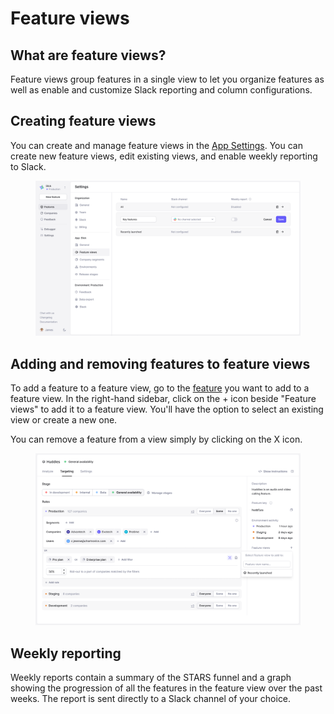 # Feature views

## What are feature views?

Feature views group features in a single view to let you organize features as well as enable and customize Slack reporting and column configurations.

## Creating feature views

You can create and manage feature views in the [App Settings](https://app.bucket.co/envs/current/settings/app-stages).  You can create new feature views, edit existing views, and enable weekly reporting to Slack.

<figure><img src="../.gitbook/assets/Global settings - Feature views-min.png" alt=""><figcaption></figcaption></figure>

## Adding and removing features to feature views

To add a feature to a feature view, go to the [feature](https://app.bucket.co/envs/current/features) you want to add to a feature view. In the right-hand sidebar, click on the + icon beside "Feature views" to add it to a feature view. You'll have the option to select an existing view or create a new one.&#x20;

You can remove a feature from a view simply by clicking on the X icon.

<figure><img src="../.gitbook/assets/Adding features to a feature view-min.png" alt="Adding a feature to a feature view"><figcaption></figcaption></figure>

## Weekly reporting

Weekly reports contain a summary of the STARS funnel and a graph showing the progression of all the features in the feature view over the past weeks. The report is sent directly to a Slack channel of your choice.
